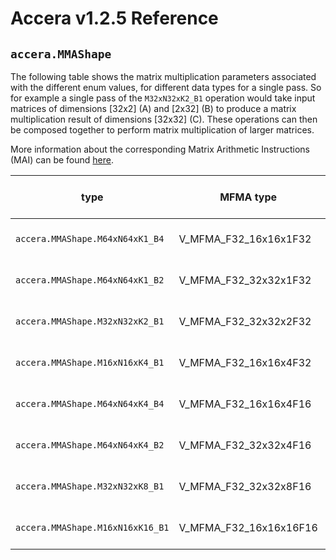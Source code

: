 [//]: # (Project: Accera)
[//]: # (Version: v1.2.5)

# Accera v1.2.5 Reference
## `accera.MMAShape`

The following table shows the matrix multiplication parameters associated with the different enum values, for different data types for a single pass. So for example a single pass of the `M32xN32xK2_B1` operation would take input matrices of dimensions [32x2] (A) and [2x32] (B) to produce a matrix multiplication result of dimensions [32x32] (C). These operations can then be composed together to perform matrix multiplication of larger matrices.

More information about the corresponding Matrix Arithmetic Instructions (MAI) can be found [here](https://developer.amd.com/wp-content/resources/CDNA1_Shader_ISA_14December2020.pdf).

type | MFMA type | M, N, K | Input type | Output Type |
---|---|---|---|---|
`accera.MMAShape.M64xN64xK1_B4` | V_MFMA_F32_16x16x1F32 | 64, 64, 1 | ScalarType.float32 | ScalarType.float32|
`accera.MMAShape.M64xN64xK1_B2` | V_MFMA_F32_32x32x1F32 | 64, 64, 1 | ScalarType.float32 | ScalarType.float32|
`accera.MMAShape.M32xN32xK2_B1` | V_MFMA_F32_32x32x2F32 | 32, 32, 2 | ScalarType.float32 | ScalarType.float32|
`accera.MMAShape.M16xN16xK4_B1` | V_MFMA_F32_16x16x4F32 | 16, 16, 4 | ScalarType.float32 | ScalarType.float32|
`accera.MMAShape.M64xN64xK4_B4` | V_MFMA_F32_16x16x4F16 | 64, 64, 4 | ScalarType.float16 | ScalarType.float16 / ScalarType.float32|
`accera.MMAShape.M64xN64xK4_B2` | V_MFMA_F32_32x32x4F16 | 64, 64, 4 | ScalarType.float16 | ScalarType.float16 / ScalarType.float32|
`accera.MMAShape.M32xN32xK8_B1` | V_MFMA_F32_32x32x8F16 | 32, 32, 8 |ScalarType.float16 | ScalarType.float16 / ScalarType.float32|
`accera.MMAShape.M16xN16xK16_B1` | V_MFMA_F32_16x16x16F16 | 16, 16, 16 | ScalarType.float16 | ScalarType.float16 / ScalarType.float32|

<div style="page-break-after: always;"></div>
